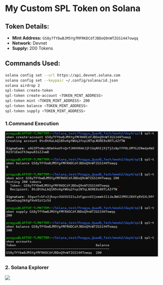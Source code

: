 # My Custom SPL Token on Solana

## Token Details:
- **Mint Address:** `GS8y7fYbwBJM5YgfMFRKDCdfJBDoQ9nWTZGS1447owqq`
- **Network:** Devnet
- **Supply:** 200 Tokens

## Commands Used:
```sh
solana config set --url https://api.devnet.solana.com
solana config set --keypair ~/.config/solana/id.json
solana airdrop 2
spl-token create-token
spl-token create-account <TOKEN_MINT_ADDRESS>
spl-token mint <TOKEN_MINT_ADDRESS> 200
spl-token balance <TOKEN_MINT_ADDRESS>
spl-token supply <TOKEN_MINT_ADDRESS>
```
### 1.Command Execution  
<img src="https://github.com/Pragyaa3/Pragya_QuadB_Tech/blob/main/week2/day4/spl_token/solana_code1.png?raw=true" width="700">

### 2. Solana Explorer  
<img src="https://raw.githubusercontent.com/your-username/your-repo/main/mint_token.png" width="700">

